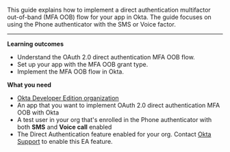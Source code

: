 <ApiLifecycle access="ea" />
<ApiLifecycle access="ie" />

This guide explains how to implement a direct authentication multifactor out-of-band (MFA OOB) flow for your app in Okta. The guide focuses on using the Phone authenticator with the SMS or Voice factor.

---

**Learning outcomes**

* Understand the OAuth 2.0 direct authentication MFA OOB flow.
* Set up your app with the MFA OOB grant type.
* Implement the MFA OOB flow in Okta.

**What you need**

* [Okta Developer Edition organization](https://developer.okta.com/signup)
* An app that you want to implement OAuth 2.0 direct authentication MFA OOB with Okta
* A test user in your org that's enrolled in the Phone authenticator with both **SMS** and **Voice call** enabled
* The Direct Authentication feature enabled for your org. Contact [Okta Support](mailto:support@okta.com) to enable this EA feature.

<ApiAmProdWarning />
